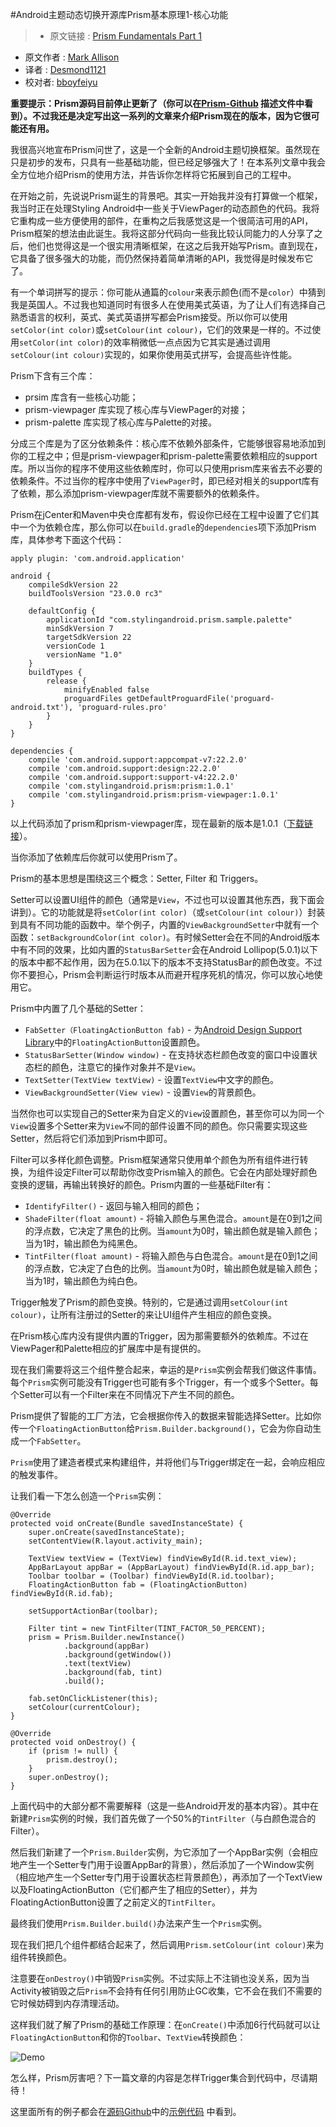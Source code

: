 #Android主题动态切换开源库Prism基本原理1-核心功能

> * 原文链接 : [Prism Fundamentals Part 1](https://blog.stylingandroid.com/prism-fundamentals-part-1/)
* 原文作者 : [Mark Allison](https://blog.stylingandroid.com/)
* 译者 : [Desmond1121](https://github.com/desmond1121)  
* 校对者: [bboyfeiyu](https://github.com/bboyfeiyu)

**重要提示：Prism源码目前停止更新了（你可以在[Prism-Github](https://github.com/StylingAndroid/Prism) 描述文件中看到）。不过我还是决定写出这一系列的文章来介绍Prism现在的版本，因为它很可能还有用。**

我很高兴地宣布Prism问世了，这是一个全新的Android主题切换框架。虽然现在只是初步的发布，只具有一些基础功能，但已经足够强大了！在本系列文章中我会全方位地介绍Prism的使用方法，并告诉你怎样将它拓展到自己的工程中。

在开始之前，先说说Prism诞生的背景吧。其实一开始我并没有打算做一个框架，我当时正在处理Styling Android中一些关于ViewPager的动态颜色的代码。我将它重构成一些方便使用的部件，在重构之后我感觉这是一个很简洁可用的API，Prism框架的想法由此诞生。我将这部分代码向一些我比较认同能力的人分享了之后，他们也觉得这是一个很实用清晰框架，在这之后我开始写Prism。直到现在，它具备了很多强大的功能，而仍然保持着简单清晰的API，我觉得是时候发布它了。

有一个单词拼写的提示：你可能从通篇的`colour`来表示颜色(而不是`color`）中猜到我是英国人。不过我也知道同时有很多人在使用美式英语，为了让人们有选择自己熟悉语言的权利，英式、美式英语拼写都会Prism接受。所以你可以使用`setColor(int color)`或`setColour(int colour)`，它们的效果是一样的。不过使用`setColor(int color)`的效率稍微低一点点因为它其实是通过调用`setColour(int colour)`实现的，如果你使用英式拼写，会提高些许性能。

Prism下含有三个库：

- prsim 库含有一些核心功能；
- prism-viewpager 库实现了核心库与ViewPager的对接；
- prism-palette 库实现了核心库与Palette的对接。

分成三个库是为了区分依赖条件：核心库不依赖外部条件，它能够很容易地添加到你的工程之中；但是prism-viewpager和prism-palette需要依赖相应的support库。所以当你的程序不使用这些依赖库时，你可以只使用prism库来省去不必要的依赖条件。不过当你的程序中使用了`ViewPager`时，即已经对相关的support库有了依赖，那么添加prism-viewpager库就不需要额外的依赖条件。

Prism在jCenter和Maven中央仓库都有发布，假设你已经在工程中设置了它们其中一个为依赖仓库，那么你可以在`build.gradle`的`dependencies`项下添加Prism库，具体参考下面这个代码：

	apply plugin: 'com.android.application'
	 
	android {
	    compileSdkVersion 22
	    buildToolsVersion "23.0.0 rc3"
	 
	    defaultConfig {
	        applicationId "com.stylingandroid.prism.sample.palette"
	        minSdkVersion 7
	        targetSdkVersion 22
	        versionCode 1
	        versionName "1.0"
	    }
	    buildTypes {
	        release {
	            minifyEnabled false
	            proguardFiles getDefaultProguardFile('proguard-android.txt'), 'proguard-rules.pro'
	        }
	    }
	}
	 
	dependencies {
	    compile 'com.android.support:appcompat-v7:22.2.0'
	    compile 'com.android.support:design:22.2.0'
	    compile 'com.android.support:support-v4:22.2.0'
	    compile 'com.stylingandroid.prism:prism:1.0.1'
	    compile 'com.stylingandroid.prism:prism-viewpager:1.0.1'
	}

以上代码添加了prism和prism-viewpager库，现在最新的版本是1.0.1（[下载链接](https://bintray.com/stylingandroid/maven/prism/1.0.1/view)）。

当你添加了依赖库后你就可以使用Prism了。

Prism的基本思想是围绕这三个概念：Setter, Filter 和 Triggers。

Setter可以设置UI组件的颜色（通常是`View`，不过也可以设置其他东西，我下面会讲到）。它的功能就是将`setColor(int color)`（或`setColour(int colour)`）封装到具有不同功能的函数中。举个例子，内置的`ViewBackgroundSetter`中就有一个函数：`setBackgroundColor(int color)`。有时候Setter会在不同的Android版本中有不同的效果，比如内置的`StatusBarSetter`会在Android Lollipop(5.0.1)以下的版本中都不起作用，因为在5.0.1以下的版本不支持StatusBar的颜色改变。不过你不要担心，Prism会判断运行时版本从而避开程序死机的情况，你可以放心地使用它。

Prism中内置了几个基础的Setter：

- `FabSetter（FloatingActionButton fab)` - 为[Android Design Support Library](http://android-developers.blogspot.hk/2015/05/android-design-support-library.html)中的`FloatingActionButton`设置颜色。
- `StatusBarSetter(Window window)` - 在支持状态栏颜色改变的窗口中设置状态栏的颜色，注意它的操作对象并不是`View`。
- `TextSetter(TextView textView)` - 设置`TextView`中文字的颜色。
- `ViewBackgroundSetter(View view)` - 设置`View`的背景颜色。

当然你也可以实现自己的Setter来为自定义的`View`设置颜色，甚至你可以为同一个`View`设置多个Setter来为`View`不同的部件设置不同的颜色。你只需要实现这些Setter，然后将它们添加到Prism中即可。

Filter可以多样化颜色调整。Prism框架通常只使用单个颜色为所有组件进行转换，为组件设定Filter可以帮助你改变Prism输入的颜色。它会在内部处理好颜色变换的逻辑，再输出转换好的颜色。Prism内置的一些基础Filter有：

- `IdentifyFilter()` - 返回与输入相同的颜色；
- `ShadeFilter(float amount)` - 将输入颜色与黑色混合。`amount`是在0到1之间的浮点数，它决定了黑色的比例。当`amount`为0时，输出颜色就是输入颜色；当为1时，输出颜色为纯黑色。
- `TintFilter(float amount)` - 将输入颜色与白色混合。`amount`是在0到1之间的浮点数，它决定了白色的比例。当`amount`为0时，输出颜色就是输入颜色；当为1时，输出颜色为纯白色。

Trigger触发了Prism的颜色变换。特别的，它是通过调用`setColour(int colour)`，让所有注册过的Setter的来让UI组件产生相应的颜色变换。

在Prism核心库内没有提供内置的Trigger，因为那需要额外的依赖库。不过在ViewPager和Palette相应的扩展库中是有提供的。

现在我们需要将这三个组件整合起来，幸运的是`Prism`实例会帮我们做这件事情。每个`Prism`实例可能没有Trigger也可能有多个Trigger，有一个或多个Setter。每个Setter可以有一个Filter来在不同情况下产生不同的颜色。

Prism提供了智能的工厂方法，它会根据你传入的数据来智能选择Setter。比如你传一个`FloatingActionButton`给`Prism.Builder.background()`，它会为你自动生成一个`FabSetter`。

`Prism`使用了建造者模式来构建组件，并将他们与Trigger绑定在一起，会响应相应的触发事件。

让我们看一下怎么创造一个`Prism`实例：

    @Override
    protected void onCreate(Bundle savedInstanceState) {
        super.onCreate(savedInstanceState);
        setContentView(R.layout.activity_main);

        TextView textView = (TextView) findViewById(R.id.text_view);
        AppBarLayout appBar = (AppBarLayout) findViewById(R.id.app_bar);
        Toolbar toolbar = (Toolbar) findViewById(R.id.toolbar);
        FloatingActionButton fab = (FloatingActionButton) findViewById(R.id.fab);

        setSupportActionBar(toolbar);

        Filter tint = new TintFilter(TINT_FACTOR_50_PERCENT);
        prism = Prism.Builder.newInstance()
                .background(appBar)
                .background(getWindow())
                .text(textView)
                .background(fab, tint)
                .build();

        fab.setOnClickListener(this);
        setColour(currentColour);
    }

    @Override
    protected void onDestroy() {
        if (prism != null) {
            prism.destroy();
        }
        super.onDestroy();
    }

上面代码中的大部分都不需要解释（这是一些Android开发的基本内容）。其中在新建`Prism`实例的时候，我们首先做了一个50%的`TintFilter`（与白颜色混合的Filter）。

然后我们新建了一个`Prism.Builder`实例，为它添加了一个AppBar实例（会相应地产生一个Setter专门用于设置AppBar的背景），然后添加了一个Window实例（相应地产生一个Setter专门用于设置状态栏背景颜色），再添加了一个TextView以及FloatingActionButton（它们都产生了相应的Setter），并为FloatingActionButton设置了之前定义的`TintFilter`。

最终我们使用`Prism.Builder.build()`办法来产生一个`Prism`实例。

现在我们把几个组件都结合起来了，然后调用`Prism.setColour(int colour)`来为组件转换颜色。

注意要在`onDestroy()`中销毁`Prism`实例。不过实际上不注销也没关系，因为当Activity被销毁之后`Prism`不会持有任何引用防止GC收集，它不会在我们不需要的它时候妨碍到内存清理活动。

这样我们就了解了Prism的基础工作原理：在`onCreate()`中添加6行代码就可以让`FloatingActionButton`和你的`Toolbar`、`TextView`转换颜色：

![Demo](http://img.blog.csdn.net/20150816235240096)

怎么样，Prism厉害吧？下一篇文章的内容是怎样Trigger集合到代码中，尽请期待！

这里面所有的例子都会在[源码Github](https://github.com/StylingAndroid/Prism)中的[示例代码](https://github.com/StylingAndroid/Prism/tree/master/sample) 中看到。

